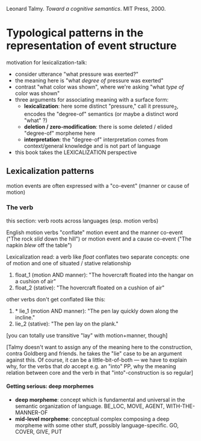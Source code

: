 Leonard Talmy. *Toward a cognitive semantics*. MIT Press, 2000.

# Typological patterns in the representation of event structure

motivation for lexicalization-talk:

- consider utterance "what pressure was exerted?"
- the meaning here is "what *degree of* pressure was exerted"
- contrast "what color was shown", where we're asking "what *type of* color was shown"
- three arguments for associating meaning with a surface form:
  - **lexicalization**: here some distinct "pressure," call it $\text{pressure}_2$, encodes the "degree-of" semantics (or maybe a distinct word "what" ?)
  - **deletion / zero-modification**: there is some deleted / elided "degree-of" morpheme here
  - **interpretation**: the "degree-of" interpretation comes from context/general knowledge and is not part of language
- this book takes the LEXICALIZATION perspective

## Lexicalization patterns

motion events are often expressed with a "co-event" (manner or cause of motion)

### The verb

this section: verb roots across languages (esp. motion verbs)

English motion verbs "conflate" motion event and the manner co-event ("The rock *slid* down the hill") or motion event and a cause co-event ("The napkin *blew* off the table")

Lexicalization read: a verb like *float* conflates two separate concepts: one of motion and one of situated / stative relationship

1. float_1 (motion AND manner): "The hovercraft floated into the hangar on a cushion of air"
2. float_2 (stative): "The hovercraft floated on a cushion of air"

other verbs don't get conflated like this:

1. \* lie_1 (motion AND manner): "The pen lay quickly down along the incline."
2. lie_2 (stative): "The pen lay on the plank."

[you can totally use transitive "lay" with motion+manner, though]

[Talmy doesn't want to assign any of the meaning here to the construction, contra Goldberg and friends. he takes the "lie" case to be an argument against this. Of course, it can be a little-bit-of-both — we have to explain why, for the verbs that *do* accept e.g. an "into" PP, why the meaning relation between core and the verb in that "into"-construction is so regular]

#### Getting serious: deep morphemes

- **deep morpheme**: concept which is fundamental and universal in the semantic organization of language.
  BE_LOC, MOVE, AGENT, WITH-THE-MANNER-OF
- **mid-level morpheme**: conceptual complex composing a deep morpheme with some other stuff, possibly language-specific.
  GO, COVER, GIVE, PUT